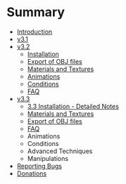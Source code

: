 # Summary

* [Introduction](README.md)
* [v3.1](v3.1/index.md)
* [v3.2](v3.2/index.md)
   * [Installation](v3.2/installation.md)
   * [Export of OBJ files](v3.2/export-obj-files.md)
   * [Materials and Textures](v3.2/materials-and-textures.md)
   * [Animations](v3.2/animations.md)
   * [Conditions](v3.2/conditions.md)
   * [FAQ](v3.2/faq.md)
* [v3.3](v3.3/index.md)
   * [3.3 Installation - Detailed Notes](v3.3/33_installation_-_detailed_notes.md)
   * [Materials and Textures](v3.3/materials_and_textures.md)
   * [Export of OBJ files](v3.3/export_of_obj_files.md)
   * [FAQ](v3.3/faq.md)
   * Animations
   * Conditions
   * Advanced Techniques
   * Manipulations
* [Reporting Bugs](reporting-bugs.md)
* [Donations](donations.md)

